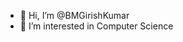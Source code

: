 - 👋 Hi, I’m @BMGirishKumar
- 👀 I’m interested in Computer Science 


<!---
BMGirishKumar/BMGirishKumar is a ✨ special ✨ repository because its `README.md` (this file) appears on your GitHub profile.
You can click the Preview link to take a look at your changes.
--->

